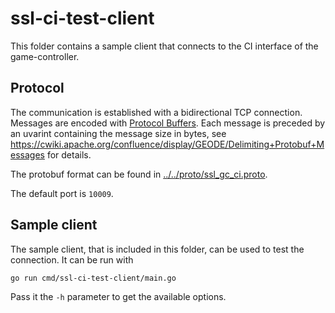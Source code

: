 # ssl-ci-test-client

This folder contains a sample client that connects to the CI interface of the game-controller.

## Protocol
The communication is established with a bidirectional TCP connection. Messages are encoded with [Protocol Buffers](https://developers.google.com/protocol-buffers/). Each message is preceded by an uvarint containing the message size in bytes, see https://cwiki.apache.org/confluence/display/GEODE/Delimiting+Protobuf+Messages for details.

The protobuf format can be found in [../../proto/ssl_gc_ci.proto](../../proto/ssl_gc_ci.proto).

The default port is `10009`.

## Sample client
The sample client, that is included in this folder, can be used to test the connection. It can be run with 
```bash
go run cmd/ssl-ci-test-client/main.go
``` 
Pass it the `-h` parameter to get the available options.
